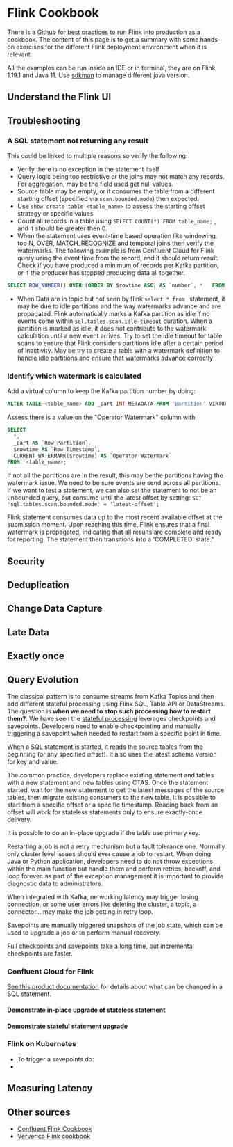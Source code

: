# Flink Cookbook

There is a [Github for best practices](https://github.com/confluentinc/flink-cookbook) to run Flink into production as a cookbook. The content of this page is to get a summary with some hands-on exercises for the different Flink deployment environment when it is relevant.

All the examples can be run inside an IDE or in terminal, they are on Flink 1.19.1 and Java 11. Use [sdkman](https://sdkman.io/) to manage different java version. 

## Understand the Flink UI

## Troubleshooting

### A SQL statement not returning any result

This could be linked to multiple reasons so verify the following:

* Verify there is no exception in the statement itself
* Query logic being too restrictive or the joins may not match any records. For aggregation, may be the field used get null values.
* Source table may be empty, or it consumes the table from a different starting offset (specified via `scan.bounded.mode`) then expected.
* Use `show create table <table_name>` to assess the starting offset strategy or specific values
* Count all records in a table using `SELECT COUNT(*) FROM table_name;` , and it should be greater then 0.
* When the statement uses event-time based operation like windowing, top N, OVER, MATCH_RECOGNIZE and temporal joins then verify the watermarks. The following example is from Confluent Cloud for Flink query using the event time from the record, and it should return result. Check if you have produced a minimum of records per Kafka partition, or if the producer has stopped producing data all together.

```sql
SELECT ROW_NUMBER() OVER (ORDER BY $rowtime ASC) AS `number`, *   FROM <table_name>
```

* When Data are in topic but not seen by flink `select * from ` statement, it may be due to idle partitions and the way watermarks advance and are propagated. Flink automatically marks a Kafka partition as idle if no events come within `sql.tables.scan.idle-timeout` duration. When a partition is marked as idle, it does not contribute to the watermark calculation until a new event arrives. Try to set the idle timeout for table scans to ensure that Flink considers partitions idle after a certain period of inactivity. May be try to create a table with a watermark definition to handle idle partitions and ensure that watermarks advance correctly


### Identify which watermark is calculated

Add a virtual column to keep the Kafka partition number by doing:

```sql
ALTER TABLE <table_name> ADD _part INT METADATA FROM 'partition' VIRTUAL;
```

Assess there is a value on the "Operator Watermark" column with

```sql
SELECT
  *,
  _part AS `Row Partition`,
  $rowtime AS `Row Timestamp`,
  CURRENT_WATERMARK($rowtime) AS `Operator Watermark`
FROM  <table_name>;
```

If not all the partitions are in the result, this may be the partitions having the watermark issue. We need to be sure events are send across all partitions. If we want to test a statement, we can also set the statement to not be an unbounded query, but consume until the latest offset by setting: `SET 'sql.tables.scan.bounded.mode' = 'latest-offset';`

Flink statement consumes data up to the most recent available offset at the submission moment. Upon reaching this time, Flink ensures that a final watermark is propagated, indicating that all results are complete and ready for reporting. The statement then transitions into a 'COMPLETED' state."

## Security

## Deduplication

## Change Data Capture

## Late Data

## Exactly once

## Query Evolution

The classical pattern is to consume streams from Kafka Topics and then add different stateful processing using Flink SQL, Table API or DataStreams. The question is **when we need to stop such processing how to restart them?**. We have seen the [stateful processing](../index.md/#stateful-processing) leverages checkpoints and savepoints. Developers need to enable checkpointing and manually triggering a savepoint when needed to restart from a specific point in time.

When a SQL statement is started, it reads the source tables from the beginning (or any specified offset). It also uses the latest schema version for key and value.

The common practice, developers replace existing statement and tables with a new statement and new tables using CTAS. Once the statement started, wait for the new statement to get the latest messages of the source tables, then migrate existing consumers to the new table. It is possible to start from a specific offset or a specific timestamp. Reading back from an offset will work for stateless statements only to ensure exactly-once delivery.

It is possible to do an in-place upgrade if the table use primary key.

Restarting a job is not a retry mechanism but a fault tolerance one. Normally only cluster level issues should ever cause a job to restart. When doing Java or Python application, developers need to do not throw exceptions within the main function but handle them and perform retries, backoff, and loop forever. as part of the exception management it is important to provide diagnostic data to administrators.

When integrated with Kafka, networking latency may trigger losing connection, or some user errors like deleting the cluster, a topic, a connector... may make the job getting in retry loop. 

Savepoints are manually triggered snapshots of the job state, which can be used to upgrade a job or to perform manual recovery.

Full checkpoints and savepoints take a long time, but incremental checkpoints are faster.

### Confluent Cloud for Flink

[See this product documentation](https://docs.confluent.io/cloud/current/flink/concepts/schema-statement-evolution.html) for details about what can be changed in a SQL statement. 

#### Demonstrate in-place upgrade of stateless statement

#### Demonstrate stateful statement upgrade

### Flink on Kubernetes

* To trigger a savepoints do: 
* 

## Measuring Latency 

## Other sources

* [Confluent Flink Cookbook](https://github.com/confluentinc/flink-cookbook)
* [Ververica Flink cookbook](https://github.com/ververica/flink-sql-cookbook/blob/main/README.md)
